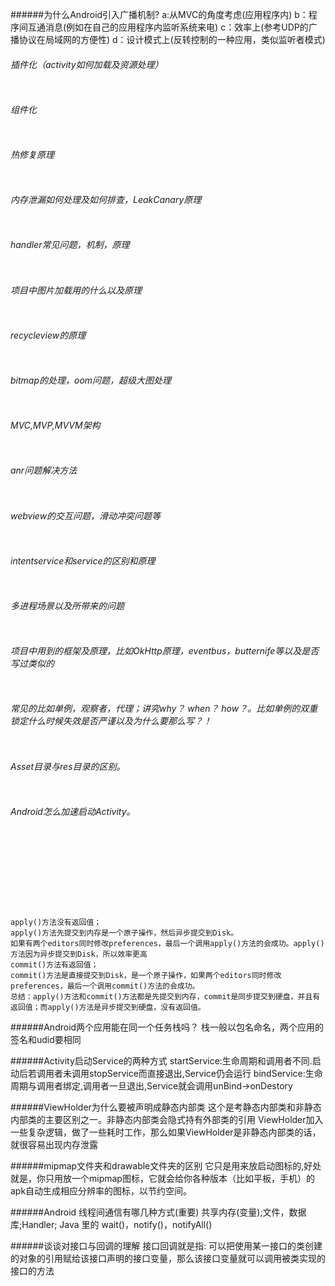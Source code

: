 ######为什么Android引入广播机制?
a:从MVC的角度考虑(应用程序内) 
b：程序间互通消息(例如在自己的应用程序内监听系统来电)
c：效率上(参考UDP的广播协议在局域网的方便性)
d：设计模式上(反转控制的一种应用，类似监听者模式)

######  插件化（activity如何加载及资源处理）
```

```
######  组件化
```

```
######  热修复原理
```

```
######  内存泄漏如何处理及如何排查，LeakCanary原理
```

```
######  handler常见问题，机制，原理
```

```
######  项目中图片加载用的什么以及原理
```

```

######  recycleview的原理
```

```

######  bitmap的处理，oom问题，超级大图处理
```

```

######  MVC,MVP,MVVM架构
```

```
######  anr问题解决方法
```

```
######  webview的交互问题，滑动冲突问题等
```

```
######  intentservice和service的区别和原理
```

```

######  多进程场景以及所带来的问题
```

```
######  项目中用到的框架及原理，比如OkHttp原理，eventbus，butternife等以及是否写过类似的
```

```
######  常见的比如单例，观察者，代理；讲究why？ when？ how？。比如单例的双重锁定什么时候失效是否严谨以及为什么要那么写？！
```

```
######  Asset目录与res目录的区别。 
```

```
######  Android怎么加速启动Activity。 
```

```
######  
```

```
######  
```

```
######  
```

```


````$xslt

apply()方法没有返回值；
apply()方法先提交到内存是一个原子操作，然后异步提交到Disk。
如果有两个editors同时修改preferences，最后一个调用apply()方法的会成功。apply()方法因为异步提交到Disk，所以效率更高
commit()方法有返回值；
commit()方法是直接提交到Disk，是一个原子操作，如果两个editors同时修改preferences，最后一个调用commit()方法的会成功。
总结：apply()方法和commit()方法都是先提交到内存，commit是同步提交到硬盘，并且有返回值；而apply()方法是异步提交到硬盘，没有返回值。

````



######Android两个应用能在同一个任务栈吗？
栈一般以包名命名，两个应用的签名和udid要相同

######Activity启动Service的两种方式
startService:生命周期和调用者不同.启动后若调用者未调用stopService而直接退出,Service仍会运行
bindService:生命周期与调用者绑定,调用者一旦退出,Service就会调用unBind->onDestory



######ViewHolder为什么要被声明成静态内部类
这个是考静态内部类和非静态内部类的主要区别之一。非静态内部类会隐式持有外部类的引用
ViewHolder加入一些复杂逻辑，做了一些耗时工作，那么如果ViewHolder是非静态内部类的话，就很容易出现内存泄露


######mipmap文件夹和drawable文件夹的区别
它只是用来放启动图标的,好处就是，你只用放一个mipmap图标，它就会给你各种版本（比如平板，手机）的apk自动生成相应分辨率的图标，以节约空间。



######Android 线程间通信有哪几种方式(重要)
共享内存(变量);文件，数据库;Handler; Java 里的 wait()，notify()，notifyAll()


######谈谈对接口与回调的理解
接口回调就是指: 可以把使用某一接口的类创建的对象的引用赋给该接口声明的接口变量，那么该接口变量就可以调用被类实现的接口的方法













































